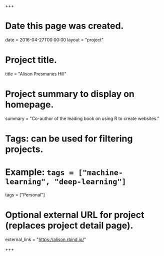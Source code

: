 +++
# Date this page was created.
date = 2016-04-27T00:00:00
layout = "project"

# Project title.
title = "Alison Presmanes Hill"

# Project summary to display on homepage.
summary = "Co-author of the leading book on using R to create websites."

# Tags: can be used for filtering projects.
# Example: `tags = ["machine-learning", "deep-learning"]`
tags = ["Personal"]

# Optional external URL for project (replaces project detail page).
external_link = "https://alison.rbind.io/"

+++
